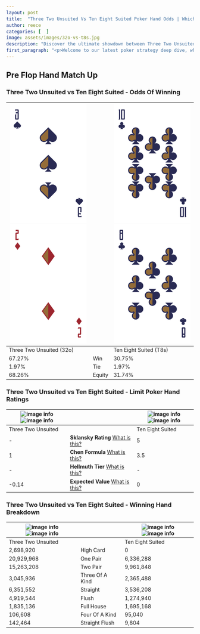 ```yaml
---
layout: post
title:  "Three Two Unsuited Vs Ten Eight Suited Poker Hand Odds | Which Is The Better Hand In Poker? A Complete Guide"
author: reece
categories: [  ]
image: assets/images/32o-vs-t8s.jpg
description: "Discover the ultimate showdown between Three Two Unsuited and Ten Eight Suited in poker! Uncover the odds, strategies, and scenarios where one hand triumphs over the other. Get ready to up your poker game with this thrilling analysis."
first_paragraph: "<p>Welcome to our latest poker strategy deep dive, where we're pitting two distinct hands against each other in a high-stakes showdown: Three Two Unsuited vs Ten Eight Suited.</p><p>In the dynamic world of poker, every decision counts, and knowing which hand holds the upper hand is key to your success at the table.</p><p>In this article, we'll dissect these two hands, explore the scenarios where one dominates the other, and equip you with the knowledge to make strategic choices that can tip the odds in your favor.</p><p>Get ready to unravel the intriguing dynamics of these poker hands and elevate your game to new heights.</p>"
---
```




[comment]: # (sp0)

## Pre Flop Hand Match Up

<div class="table hand-ratings" markdown="1"> 



### Three Two Unsuited vs Ten Eight Suited - Odds Of Winning


    
| ![image info](assets/images/hand1/3.png) ![image info](assets/images/hand1/2o.png) |  | ![image info](assets/images/hand2/t.png) ![image info](assets/images/hand2/8.png) |
| -------- | -------- | -------- |
| Three Two Unsuited (32o) |  | Ten Eight Suited (T8s) |
| 67.27% | Win | 30.75% |
| 1.97% | Tie | 1.97% |
| 68.26% | Equity | 31.74% |




[comment]: # (sp1)



### Three Two Unsuited vs Ten Eight Suited - Limit Poker Hand Ratings


    
| ![image info](https://www.riverpairs.com/assets/images/hand1/3.png) ![image info](https://www.riverpairs.com/assets/images/hand1/2o.png) |  | ![image info](https://www.riverpairs.com/assets/images/hand2/t.png) ![image info](https://www.riverpairs.com/assets/images/hand2/8.png) |
| -------- | -------- | -------- |
| Three Two Unsuited |  | Ten Eight Suited |
| - | **Sklansky Rating** [What is this?](/sklansky-rating-explained) | 5 |
| 1 | **Chen Formula** [What is this?](/chen-formula-explained) | 3.5 |
| - | **Hellmuth Tier** [What is this?](/Hellmuth-tier-explained) | - |
| -0.14 | **Expected Value** [What is this?](/expected-value-explained) | 0 |




[comment]: # (sp2)



### Three Two Unsuited vs Ten Eight Suited - Winning Hand Breakdown


    
| ![image info](https://www.riverpairs.com/assets/images/hand1/3.png) ![image info](https://www.riverpairs.com/assets/images/hand1/2o.png) |  | ![image info](https://www.riverpairs.com/assets/images/hand2/t.png) ![image info](https://www.riverpairs.com/assets/images/hand2/8.png) |
| -------- | -------- | -------- |
| Three Two Unsuited |  | Ten Eight Suited |
| 2,698,920 | High Card | 0 |
| 20,929,968 | One Pair | 6,336,288 |
| 15,263,208 | Two Pair | 9,961,848 |
| 3,045,936 | Three Of A Kind | 2,365,488 |
| 6,351,552 | Straight | 3,536,208 |
| 4,919,544 | Flush | 1,274,940 |
| 1,835,136 | Full House | 1,695,168 |
| 106,608 | Four Of A Kind | 95,040 |
| 142,464 | Straight Flush | 9,804 |




[comment]: # (sp3)



</div>

[comment]: # (sp4)



[comment]: # (sp5)

